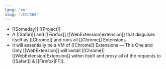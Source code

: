 ```yaml
---
lang: 'en'
slug: '/CCC365'
---
```


- [[Someday]] [[Project]]
- A [[Safari]] and [[Firefox]] [[WebExtension|extension]] that disguises itself as [[Chrome]] and runs all [[Chrome]] Extensions.
- It will essentially be a VM of [[Chrome]] Extensions — This One and Only [[WebExtension]] will install [[Chrome]] [[WebExtension|Extension]] within itself and proxy all of the requests to [[Safari]] & [[Firefox|FF]].
